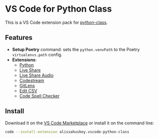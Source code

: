 VS Code for Python Class
========================

This is a VS Code extension pack for [python-class][python-class].

Features
--------

* **Setup Poetry** command: sets the `python.venvPath` to the Poetry `virtualenvs.path` config.
* **Extensions**: 
    - [Python][ext-python]
    - [Live Share][ext-liveshare]
    - [Live Share Audio][ext-liveshare-audio]
    - [Codestream][ext-codestream]
    - [GitLens][ext-gitlens]
    - [Edit CSV][ext-edit-csv]
    - [Code Spell Checker][ext-spelling]


Install
-------

Download it on the [VS Code Marketplace][download] or install it on the command line:

```bash
code --install-extension alissahuskey.vscode-python-class
```


[python-class]: https://github.com/alissa-huskey/python-class
[download]: https://marketplace.visualstudio.com/items?itemName=alissahuskey.vscode-python-class

[ext-python]: https://marketplace.visualstudio.com/items?itemName=ms-python.python
[ext-liveshare]: https://marketplace.visualstudio.com/items?itemName=ms-vsliveshare.vsliveshare
[ext-liveshare-audio]: https://marketplace.visualstudio.com/items?itemName=ms-vsliveshare.vsliveshare-audio
[ext-codestream]: https://marketplace.visualstudio.com/items?itemName=CodeStream.codestream
[ext-gitlens]: https://marketplace.visualstudio.com/items?itemName=eamodio.gitlens
[ext-edit-csv]: https://marketplace.visualstudio.com/items?itemName=janisdd.vscode-edit-csv
[ext-spelling]: https://marketplace.visualstudio.com/items?itemName=streetsidesoftware.code-spell-checker
